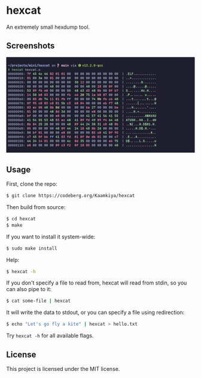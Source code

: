 # hexcat

An extremely small hexdump tool.

## Screenshots

[![The command showing its own binary](assets/demo.png)](assets/demo.png)

## Usage

First, clone the repo:

```bash
$ git clone https://codeberg.org/Kaamkiya/hexcat
```

Then build from source:

```bash
$ cd hexcat
$ make
```

If you want to install it system-wide:

```bash
$ sudo make install
```

Help:

```bash
$ hexcat -h
```

If you don't specify a file to read from, hexcat will read from stdin, so you
can also pipe to it:

```bash
$ cat some-file | hexcat
```

It will write the data to stdout, or you can specify a file using redirection:

```bash
$ echo "Let's go fly a kite" | hexcat > hello.txt
```

Try `hexcat -h` for all available flags.

## License

This project is licensed under the MIT license.

